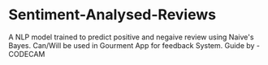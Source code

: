 # Sentiment-Analysed-Reviews

A NLP model trained to predict positive and negaive review using Naive's Bayes.
Can/Will be used in Gourment App for feedback System.
Guide by - CODECAM
